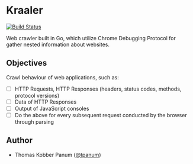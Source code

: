 # Kraaler
[![Build Status](https://travis-ci.com/aau-network-security/kraaler.svg?token=Yc2xb5VVELJexrKxtyY8&branch=master)](https://travis-ci.com/aau-network-security/kraaler)

Web crawler built in Go, which utilize Chrome Debugging Protocol for gather nested information about websites.

## Objectives

Crawl behaviour of web applications, such as:

- [ ] HTTP Requests, HTTP Responses (headers, status codes, methods, protocol versions)
- [ ] Data of HTTP Responses
- [ ] Output of JavaScript consoles
- [ ] Do the above for every subsequent request conducted by the browser through parsing

## Author
- Thomas Kobber Panum ([@tpanum](https://github.com/tpanum/))
